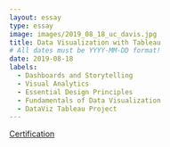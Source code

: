```yaml
---
layout: essay
type: essay
image: images/2019_08_18_uc_davis.jpg
title: Data Visualization with Tableau
# All dates must be YYYY-MM-DD format!
date: 2019-08-18
labels:
  - Dashboards and Storytelling 
  - Visual Analytics
  - Essential Design Principles
  - Fundamentals of Data Visualization
  - DataViz Tableau Project
---
```

[Certification](https://www.coursera.org/account/accomplishments/specialization/6CCDC75BDFPP)



